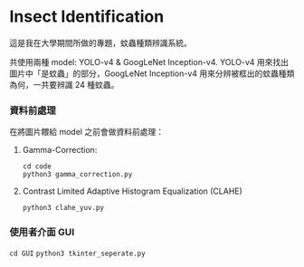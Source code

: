 # Insect Identification

這是我在大學期間所做的專題，蚊蟲種類辨識系統。

共使用兩種 model: YOLO-v4 & GoogLeNet Inception-v4. YOLO-v4 用來找出圖片中「是蚊蟲」的部分，GoogLeNet Inception-v4 用來分辨被框出的蚊蟲種類為何，一共要辨識 24 種蚊蟲。

### 資料前處理
在將圖片餵給 model 之前會做資料前處理：
1. Gamma-Correction: 

    `cd code`  
    `python3 gamma_correction.py`
2. Contrast Limited Adaptive Histogram Equalization (CLAHE)
    
    `python3 clahe_yuv.py`
    
### 使用者介面 GUI
`cd GUI`
`python3 tkinter_seperate.py`

